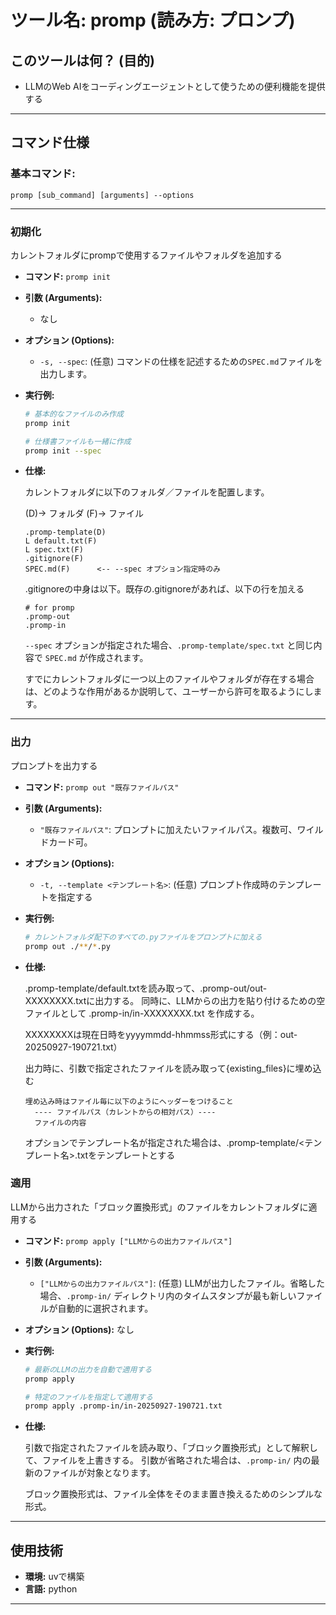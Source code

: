 # ツール名: promp (読み方: プロンプ)

## このツールは何？ (目的)
* LLMのWeb AIをコーディングエージェントとして使うための便利機能を提供する

---

## コマンド仕様

### 基本コマンド: 
`promp [sub_command] [arguments] --options`

---

### 初期化
カレントフォルダにprompで使用するファイルやフォルダを追加する

* **コマンド:** `promp init`
* **引数 (Arguments):**
    * なし
* **オプション (Options):**
    * `-s, --spec`: (任意) コマンドの仕様を記述するための`SPEC.md`ファイルを出力します。
* **実行例:**
    ```sh
    # 基本的なファイルのみ作成
    promp init

    # 仕様書ファイルも一緒に作成
    promp init --spec
    ```
* **仕様:**

    カレントフォルダに以下のフォルダ／ファイルを配置します。
    
    (D)-> フォルダ (F)-> ファイル
    ```
    .promp-template(D)
    L default.txt(F)
    L spec.txt(F)
    .gitignore(F)
    SPEC.md(F)      <-- --spec オプション指定時のみ
    ```

    .gitignoreの中身は以下。既存の.gitignoreがあれば、以下の行を加える
    ```
    # for promp
    .promp-out
    .promp-in
    ```

    `--spec` オプションが指定された場合、`.promp-template/spec.txt` と同じ内容で `SPEC.md` が作成されます。

    すでにカレントフォルダに一つ以上のファイルやフォルダが存在する場合は、どのような作用があるか説明して、ユーザーから許可を取るようにします。

---

### 出力
プロンプトを出力する

* **コマンド:** `promp out "既存ファイルパス"`
* **引数 (Arguments):**
    * `"既存ファイルパス"`: プロンプトに加えたいファイルパス。複数可、ワイルドカード可。
* **オプション (Options):**
    * `-t, --template <テンプレート名>`: (任意) プロンプト作成時のテンプレートを指定する
* **実行例:**
    ```sh
    # カレントフォルダ配下のすべての.pyファイルをプロンプトに加える
    promp out ./**/*.py
    ```
* **仕様:**
    
    .promp-template/default.txtを読み取って、.promp-out/out-XXXXXXXX.txtに出力する。
    同時に、LLMからの出力を貼り付けるための空ファイルとして .promp-in/in-XXXXXXXX.txt を作成する。
    
    XXXXXXXXは現在日時をyyyymmdd-hhmmss形式にする（例：out-20250927-190721.txt）
    
    出力時に、引数で指定されたファイルを読み取って{existing_files}に埋め込む
     
      埋め込み時はファイル毎に以下のようにヘッダーをつけること
        ---- ファイルパス（カレントからの相対パス）----
        ファイルの内容
    
    オプションでテンプレート名が指定された場合は、.promp-template/<テンプレート名>.txtをテンプレートとする


### 適用
LLMから出力された「ブロック置換形式」のファイルをカレントフォルダに適用する

* **コマンド:** `promp apply ["LLMからの出力ファイルパス"]`
* **引数 (Arguments):**
    * `["LLMからの出力ファイルパス"]`: (任意) LLMが出力したファイル。省略した場合、`.promp-in/` ディレクトリ内のタイムスタンプが最も新しいファイルが自動的に選択されます。
* **オプション (Options):**
    なし
* **実行例:**
    ```sh
    # 最新のLLMの出力を自動で適用する
    promp apply

    # 特定のファイルを指定して適用する
    promp apply .promp-in/in-20250927-190721.txt
    ```
* **仕様:**
    
    引数で指定されたファイルを読み取り、「ブロック置換形式」として解釈して、ファイルを上書きする。
    引数が省略された場合は、`.promp-in/` 内の最新のファイルが対象となります。

    ブロック置換形式は、ファイル全体をそのまま置き換えるためのシンプルな形式。
    
---

## 使用技術
* **環境:** uvで構築
* **言語:** python

---